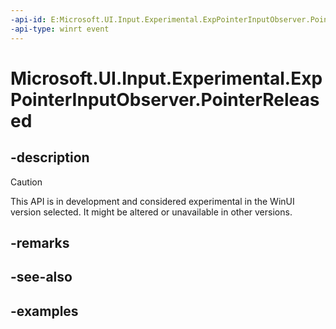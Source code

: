 ```yaml
---
-api-id: E:Microsoft.UI.Input.Experimental.ExpPointerInputObserver.PointerReleased
-api-type: winrt event
---
```


# Microsoft.UI.Input.Experimental.ExpPointerInputObserver.PointerReleased

<!--
public event Windows.Foundation.TypedEventHandler<Microsoft.UI.Input.Experimental.ExpPointerInputObserver,Microsoft.UI.Input.Experimental.ExpPointerEventArgs> PointerReleased;
-->

## -description

> [!CAUTION]
> This API is in development and considered experimental in the WinUI version selected. It might be altered or unavailable in other versions.

## -remarks

## -see-also

## -examples
